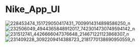 # Nike_App_UI
![228453474_151729050417431_7009914314898586250_n](https://user-images.githubusercontent.com/88461397/128298510-82ec93e5-10b0-4880-8ad9-b1320ad0728d.jpg)
![232506049_4944365848912017_7423014730749594142_n](https://user-images.githubusercontent.com/88461397/128298530-ea42bd14-e7bc-4013-a261-362d608df791.jpg)
![231512741_4426666047376648_214671221123868307_n](https://user-images.githubusercontent.com/88461397/128298543-6a5ee69b-b4cd-4f70-9bf8-6230b167db12.jpg)
![231409228_3092209414388723_2181770138690950559_n](https://user-images.githubusercontent.com/88461397/128298553-7ee9d0a9-00b4-4371-9cc5-c43267b576b4.jpg)
